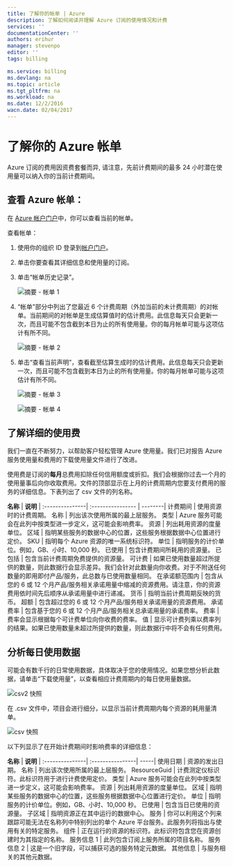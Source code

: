```yaml
---
title: 了解你的帐单 | Azure
description: 了解如何阅读并理解 Azure 订阅的使用情况和计费
services: ''
documentationCenter: ''
authors: erihur
manager: stevenpo
editor: ''
tags: billing

ms.service: billing
ms.devlang: na
ms.topic: article
ms.tgt_pltfrm: na
ms.workload: na
ms.date: 12/2/2016
wacn.date: 02/04/2017
---
```


# 了解你的 Azure 帐单

Azure 订阅的费用因资费套餐而异, 请注意，先前计费期间的最多 24 小时潜在使用量可以纳入你的当前计费期间。

## 查看 Azure 帐单：

在 [Azure 帐户门户](https://account.windowsazure.cn/subscriptions)中，你可以查看当前的帐单。

查看帐单：

1. 使用你的组织 ID 登录到[帐户门户](https://account.windowsazure.cn/subscriptions)。

2. 单击你要查看其详细信息和使用量的订阅。

3. 单击“帐单历史记录”。

    ![摘要 - 帐单 1](./media/billing-understand-your-bill/ContentViewaBillforMA1.png)

4. “帐单”部分中列出了您最近 6 个计费周期（外加当前的未计费周期）的对帐单。当前期间的对帐单是生成估算值时的估计费用。此信息每天只会更新一次，而且可能不包含截到本日为止的所有使用量。你的每月帐单可能与这项估计有所不同。

    ![摘要 - 帐单 2](./media/billing-understand-your-bill/ContentViewaBillforMA2.png)

5. 单击“查看当前声明”，查看截至估算生成时的估计费用。此信息每天只会更新一次，而且可能不包含截到本日为止的所有使用量。你的每月帐单可能与这项估计有所不同。

    ![摘要 - 帐单 3](./media/billing-understand-your-bill/ContentViewaBillforMA3.png)

    ![摘要 - 帐单 4](./media/billing-understand-your-bill/ContentViewaBillforMA4.png)

## 了解详细的使用费

我们一直在不断努力，以帮助客户轻松管理 Azure 使用量。我们已对报告 Azure 服务使用量和费用的下载使用量文件进行了改进。

使用费是订阅的**每月**总费用扣除任何信用额度或折扣。我们会根据你过去一个月的使用量事后向你收取费用。文件的顶部显示在上月的计费周期内您要支付费用的服务的详细信息。下表列出了 csv 文件的列名称。

**名称** | **说明** |
:---------------| :---------------- | --------|
计费期间 | 使用资源时的计费周期。
名称 | 列出该次使用所属的最上层服务。
类型 | Azure 服务可能会在此列中按类型进一步定义，这可能会影响费率。
资源 | 列出耗用资源的度量单位。
区域 | 指明某些服务的数据中心的位置，这些服务根据数据中心位置进行定价。
SKU | 指明每个 Azure 资源的唯一系统标识符。
单位 | 指明服务的计价单位。例如，GB、小时、10,000 秒。
已使用 | 包含计费期间所耗用的资源量。
已包括 | 包含当前计费周期免费提供的资源量。
可计费 | 如果已使用数量超过所提供的数量，则此数据行会显示差异。我们会针对此数量向你收费。对于不附送任何数量的即用即付产品/服务，此总数与已使用数量相同。
在承诺额范围内 | 包含从您的 6 或 12 个月产品/服务相关承诺用量中缩减的资源费用。请注意，你的资源费用依时间先后顺序从承诺用量中进行递减。
货币 | 指明当前计费周期反映的货币。
超额 | 包含超过您的 6 或 12 个月产品/服务相关承诺用量的资源费用。
承诺费率 | 包含基于您的 6 或 12 个月产品/服务相关总承诺用量的承诺费率。
费率 | 费率会显示根据每个可计费单位向你收费的费率。
值 | 显示可计费列乘以费率列的结果。如果已使用数量未超过所提供的数量，则此数据行中将不会有任何费用。

## 分析每日使用数据
可能会有数千行的日常使用数据，具体取决于您的使用情况。如果您想分析此数据，请单击“下载使用量”，以查看相应计费周期内的每日使用量数据。

![csv2 快照](./media/billing-understand-your-bill/csv2screenshot.png)

在 .csv 文件中，项目会进行细分，以显示当前计费周期内每个资源的耗用量清单。

![csv 快照](./media/billing-understand-your-bill/csvsnapshotportal.png)

以下列显示了在开始计费期间时影响费率的详细信息：

**名称** | **说明** |
:---------------| :----------------| -----|
使用日期 | 资源的发出日期。
名称 | 列出该次使用所属的最上层服务。
ResourceGuid | 计费测定仪标识符。此标识符用于进行计费使用定价。
类型 | Azure 服务可能会在此列中按类型进一步定义，这可能会影响费率。
资源 | 列出耗用资源的度量单位。
区域 | 指明某些服务的数据中心的位置，这些服务根据数据中心位置进行定价。
单位 | 指明服务的计价单位。例如，GB、小时、10,000 秒。
已使用 | 包含当日已使用的资源量。
子区域 | 指明资源正在其中运行的数据中心。
服务 | 你可以利用这个列来跟踪可能无法在名称列中特别列出的单个 Azure 平台服务。此服务列将指出与使用有关的特定服务。
组件 | 正在运行的资源的标识符。此标识符包含您在资源创建时为其指定的名称。
服务信息 1 | 此列包含订阅上服务所属的项目名称。
服务信息 2 | 这是一个旧字段，可以捕获可选的服务特定元数据。
其他信息 | 与服务相关的其他元数据。

<!--Image references-->

<!---HONumber=Mooncake_1017_2016-->